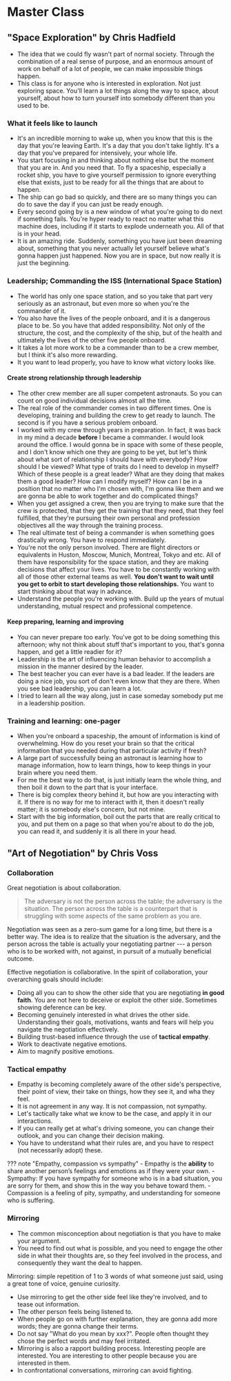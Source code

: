 # Master Class

## "Space Exploration" by Chris Hadfield
- The idea that we could fly wasn't part of normal society. Through the combination of a real sense of purpose, and an enormous amount of work on behalf of a lot of people, we can make impossible things happen.
- This class is for anyone who is interested in exploration. Not just exploring space.
You'll learn a lot things along the way to space, about yourself, about how to turn yourself into somebody different than you used to be.


### What it feels like to launch
- It's an incredible morning to wake up, when you know that this is the day that you're leaving Earth.
It's a day that you don't take lightly. It's a day that you've prepared for intensively, your whole life.
- You start focusing in and thinking about nothing else but the moment that you are in. And you need that.
To fly a spaceship, especially a rocket ship, you have to give yourself permission to ignore everything else that exists, just to be ready for all the things that are about to happen.
- The ship can go bad so quickly, and there are so many things you can do to save the day if you can just be ready enough.
- Every second going by is a new window of what you're going to do next if something fails. You're hyper ready to react no matter what this machine does, including if it starts to explode underneath you. All of that is in your head.
- It is an amazing ride. Suddenly, something you have just been dreaming about, something that you never actually let yourself believe what's gonna happen just happened.
Now you are in space, but now really it is just the beginning.

### Leadership; Commanding the ISS (International Space Station)
- The world has only one space station, and so you take that part very seriously as an astronaut, but even more so when you're the commander of it.
- You also have the lives of the people onboard, and it is a dangerous place to be. So you have that added responsibility. Not only of the structure, the cost, and the complexity of the ship, but of the health and ultimately the lives of the other five people onboard.
- It takes a lot more work to be a commander than to be a crew member, but I think it's also more rewarding.
- It you want to lead properly, you have to know what victory looks like.

#### Create strong relationship through leadership
- The other crew member are all super competent astronauts. So you can count on good individual decisions almost all the time.
- The real role of the commander comes in two different times. One is developing, training and building the crew to get ready to launch. The second is if you have a serious problem onboard.
- I worked with my crew through years in preparation. In fact, it was back in my mind a decade **before** I became a commander. I would look around the office.
I would gonna be in space with some of these people, and I don't know which one they are going to be yet, but let's think about what sort of relationship I should have with everybody? How should I be viewed? What type of traits do I need to develop in myself? Which of these people is a great leader? What are they doing that makes them a good leader? How can I modify myself? How can I be in a position that no matter who I'm chosen with, I'm gonna like them and we are gonna be able to work together and do complicated things?
- When you get assigned a crew, then you are trying to make sure that the crew is protected, that they get the training that they need, that they feel fulfilled, that they're pursuing their own personal and profession objectives all the way through the training process.
- The real ultimate test of being a commander is when something goes drastically wrong. You have to respond immediately.
- You're not the only person involved. There are flight directors or equivalents in Huston, Moscow, Munich, Montreal, Tokyo and etc. All of them have responsibility for the space station, and they are making decisions that affect your lives. You have to be constantly working with all of those other external teams as well. **You don't want to wait until you get to orbit to start developing those relationships.** You want to start thinking about that way in advance.
- Understand the people you're working with. Build up the years of mutual understanding, mutual respect and professional competence.

#### Keep preparing, learning and improving
- You can never prepare too early. You've got to be doing something this afternoon; why not think about stuff that's important to you, that's gonna happen, and get a little readier for it?
- Leadership is the art of influencing human behavior to accomplish a mission in the manner desired by the leader.
- The best teacher you can ever have is a bad leader. If the leaders are doing a nice job, you sort of don't even know that they are there. When you see bad leadership, you can learn a lot.
- I tried to learn all the way along, just in case someday somebody put me in a leadership position.

### Training and learning: one-pager
- When you're onboard a spaceship, the amount of information is kind of overwhelming. How do you reset your brain so that the critical information that you needed during that particular activity if fresh?
- A large part of successfully being an astronaut is learning how to manage information, how to learn things, how to keep things in your brain where you need them.
- For me the best way to do that, is just initially learn the whole thing, and then boil it down to the part that is your interface.
- There is big complex theory behind it, but how are you interacting with it. If there is no way for me to interact with it, then it doesn't really matter; it is somebody else's concern, but not mine.
- Start with the big information, boil out the parts that are really critical to you, and put them on a page so that when you're about to do the job, you can read it, and suddenly it is all there in your head.


## "Art of Negotiation" by Chris Voss
### Collaboration
Great negotiation is about collaboration.

> The adversary is not the person across the table; the adversary is the situation. The person across the table is a counterpart that is struggling with some aspects of the same problem as you are.

Negotiation was seen as a zero-sum game for a long time, but there is a better way.
The idea is to realize that the situation is the adversary, and the person across the table is actually your negotiating partner --- a person who is to be worked with, not against, in pursuit of a mutually beneficial outcome.

Effective negotiation is collaborative. In the spirit of collaboration, your overarching goals should include:

- Doing all you can to show the other side that you are negotiating **in good faith**.
You are not here to deceive or exploit the other side. Sometimes showing deference can be key.
- Becoming genuinely interested in what drives the other side. Understanding their goals, motivations, wants and fears will help you navigate the negotiation effectively.
- Building trust-based influence through the use of **tactical empathy**.
- Work to deactivate negative emotions.
- Aim to magnify positive emotions.

### Tactical empathy
- Empathy is becoming completely aware of the other side's perspective, their point of view, their take on things, how they see it, and wha they feel.
- It is not agreement in any way. It is not compassion, not sympathy.
- Let's tactically take what we know to be the case, and apply it in our interactions.
- If you can really get at what's driving someone, you can change their outlook, and you can change their decision making.
- You have to understand what their rules are, and you have to respect (not necessarily adopt) these.

??? note "Empathy, compassion vs sympathy"
    - Empathy is the **ability** to share another person’s feelings and emotions as if they were your own.
    - Sympathy: If you have sympathy for someone who is in a bad situation, you are sorry for them, and show this in the way you behave toward them.
    - Compassion is a feeling of pity, sympathy, and understanding for someone who is suffering.

### Mirroring
- The common misconception about negotiation is that you have to make your argument.
- You need to find out what is possible, and you need to engage the other side in what their thoughts are, so they feel involved in the process, and consequently they want the deal to happen.

Mirroring: simple repetition of 1 to 3 words of what someone just said, using a great tone of voice, genuine curiosity.

- Use mirroring to get the other side feel like they're involved, and to tease out information.
- The other person feels being listened to.
- When people go on with further explanation, they are gonna add more words; they are gonna change their terms.
- Do not say "What do you mean by xxx?". People often thought they chose the perfect words and may feel irritated.
- Mirroring is also a rapport building process. Interesting people are interested. You are interesting to other people because you are interested in them.
- In confrontational conversations, mirroring can avoid fighting.
